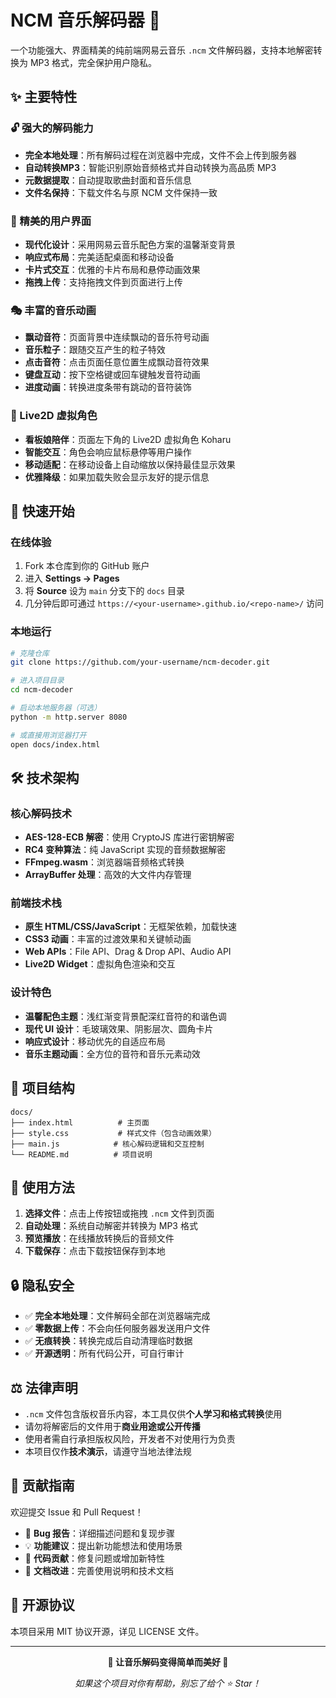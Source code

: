 # NCM 音乐解码器 🎵

一个功能强大、界面精美的纯前端网易云音乐 `.ncm` 文件解码器，支持本地解密转换为 MP3 格式，完全保护用户隐私。

## ✨ 主要特性

### 🔓 强大的解码能力
- **完全本地处理**：所有解码过程在浏览器中完成，文件不会上传到服务器
- **自动转换MP3**：智能识别原始音频格式并自动转换为高品质 MP3
- **元数据提取**：自动提取歌曲封面和音乐信息
- **文件名保持**：下载文件名与原 NCM 文件保持一致

### 🎨 精美的用户界面
- **现代化设计**：采用网易云音乐配色方案的温馨渐变背景
- **响应式布局**：完美适配桌面和移动设备
- **卡片式交互**：优雅的卡片布局和悬停动画效果
- **拖拽上传**：支持拖拽文件到页面进行上传

### 🎭 丰富的音乐动画
- **飘动音符**：页面背景中连续飘动的音乐符号动画
- **音乐粒子**：跟随交互产生的粒子特效
- **点击音符**：点击页面任意位置生成飘动音符效果
- **键盘互动**：按下空格键或回车键触发音符动画
- **进度动画**：转换进度条带有跳动的音符装饰

### 🎪 Live2D 虚拟角色
- **看板娘陪伴**：页面左下角的 Live2D 虚拟角色 Koharu
- **智能交互**：角色会响应鼠标悬停等用户操作
- **移动适配**：在移动设备上自动缩放以保持最佳显示效果
- **优雅降级**：如果加载失败会显示友好的提示信息

## 🚀 快速开始

### 在线体验
1. Fork 本仓库到你的 GitHub 账户
2. 进入 **Settings → Pages**
3. 将 **Source** 设为 `main` 分支下的 `docs` 目录
4. 几分钟后即可通过 `https://<your-username>.github.io/<repo-name>/` 访问

### 本地运行
```bash
# 克隆仓库
git clone https://github.com/your-username/ncm-decoder.git

# 进入项目目录
cd ncm-decoder

# 启动本地服务器（可选）
python -m http.server 8080

# 或直接用浏览器打开
open docs/index.html
```

## 🛠️ 技术架构

### 核心解码技术
- **AES-128-ECB 解密**：使用 CryptoJS 库进行密钥解密
- **RC4 变种算法**：纯 JavaScript 实现的音频数据解密
- **FFmpeg.wasm**：浏览器端音频格式转换
- **ArrayBuffer 处理**：高效的大文件内存管理

### 前端技术栈
- **原生 HTML/CSS/JavaScript**：无框架依赖，加载快速
- **CSS3 动画**：丰富的过渡效果和关键帧动画
- **Web APIs**：File API、Drag & Drop API、Audio API
- **Live2D Widget**：虚拟角色渲染和交互

### 设计特色
- **温馨配色主题**：浅红渐变背景配深红音符的和谐色调
- **现代 UI 设计**：毛玻璃效果、阴影层次、圆角卡片
- **响应式设计**：移动优先的自适应布局
- **音乐主题动画**：全方位的音符和音乐元素动效

## 📁 项目结构

```
docs/
├── index.html          # 主页面
├── style.css           # 样式文件（包含动画效果）
├── main.js            # 核心解码逻辑和交互控制
└── README.md          # 项目说明
```

## 🎯 使用方法

1. **选择文件**：点击上传按钮或拖拽 `.ncm` 文件到页面
2. **自动处理**：系统自动解密并转换为 MP3 格式
3. **预览播放**：在线播放转换后的音频文件
4. **下载保存**：点击下载按钮保存到本地

## 🔒 隐私安全

- ✅ **完全本地处理**：文件解码全部在浏览器端完成
- ✅ **零数据上传**：不会向任何服务器发送用户文件
- ✅ **无痕转换**：转换完成后自动清理临时数据
- ✅ **开源透明**：所有代码公开，可自行审计

## ⚖️ 法律声明

- `.ncm` 文件包含版权音乐内容，本工具仅供**个人学习和格式转换**使用
- 请勿将解密后的文件用于**商业用途或公开传播**
- 使用者需自行承担版权风险，开发者不对使用行为负责
- 本项目仅作**技术演示**，请遵守当地法律法规

## 🤝 贡献指南

欢迎提交 Issue 和 Pull Request！

- 🐛 **Bug 报告**：详细描述问题和复现步骤
- 💡 **功能建议**：提出新功能想法和使用场景
- 🔧 **代码贡献**：修复问题或增加新特性
- 📝 **文档改进**：完善使用说明和技术文档

## 📄 开源协议

本项目采用 MIT 协议开源，详见 LICENSE 文件。

---

<div align="center">

**🎵 让音乐解码变得简单而美好 🎵**

*如果这个项目对你有帮助，别忘了给个 ⭐ Star！*

</div> 
